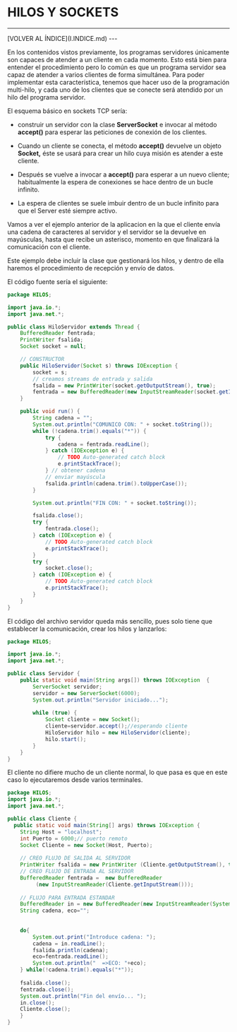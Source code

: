 #  HILOS Y SOCKETS

<hr>
[VOLVER AL ÍNDICE](I.INDICE.md)
---

En los contenidos vistos previamente, los programas servidores únicamente son capaces de atender a un cliente en cada momento. Esto está bien para entender el procedimiento pero lo común es que un programa servidor sea capaz de atender a varios clientes de forma simultánea. Para poder implementar esta característica, tenemos que hacer uso de la programación multi-hilo, y cada uno de los clientes que se conecte será atendido por un hilo del programa servidor.

El esquema básico en sockets TCP sería:

* construir un servidor con la clase **ServerSocket** e invocar al método **accept()** para esperar las peticiones de conexión de los clientes.

* Cuando un cliente se conecta, el método **accept()** devuelve un objeto **Socket,** éste se usará para crear un hilo cuya misión es atender a este cliente. 

* Después se vuelve a invocar a **accept()** para esperar a un nuevo cliente; habitualmente la espera de conexiones se hace dentro de un bucle infinito.

* La espera de clientes se suele imbuir dentro de un bucle infinito para que el Server esté siempre activo.


Vamos a ver el ejemplo anterior de la aplicacion en la que el cliente envía una cadena de caracteres al servidor y el servidor se la devuelve en mayúsculas, hasta que recibe un asterisco, momento en que finalizará la comunicación con el cliente.

Este ejemplo debe incluir la clase que gestionará los hilos, y dentro de ella haremos el procedimiento de recepción y envío de datos.

El código fuente sería el siguiente:

```java
package HILOS;

import java.io.*;
import java.net.*;

public class HiloServidor extends Thread {
	BufferedReader fentrada;
	PrintWriter fsalida;
	Socket socket = null;

	// CONSTRUCTOR
	public HiloServidor(Socket s) throws IOException {
		socket = s;
		// creamos streams de entrada y salida
		fsalida = new PrintWriter(socket.getOutputStream(), true);
		fentrada = new BufferedReader(new InputStreamReader(socket.getInputStream()));
	}

	public void run() {
		String cadena = "";
		System.out.println("COMUNICO CON: " + socket.toString());
		while (!cadena.trim().equals("*")) {
			try {
				cadena = fentrada.readLine();
			} catch (IOException e) {
				// TODO Auto-generated catch block
				e.printStackTrace();
			} // obtener cadena
			// enviar mayúscula
			fsalida.println(cadena.trim().toUpperCase());
		} 

		System.out.println("FIN CON: " + socket.toString());

		fsalida.close();
		try {
			fentrada.close();
		} catch (IOException e) {
			// TODO Auto-generated catch block
			e.printStackTrace();
		}
		try {
			socket.close();
		} catch (IOException e) {
			// TODO Auto-generated catch block
			e.printStackTrace();
		}
	}
}
````

El código del archivo servidor queda más sencillo, pues solo tiene que establecer la comunicación, crear  los hilos y lanzarlos:

```java
package HILOS;

import java.io.*;
import java.net.*;

public class Servidor {
	public static void main(String args[]) throws IOException  {
		ServerSocket servidor;		
		servidor = new ServerSocket(6000);
		System.out.println("Servidor iniciado...");
		
		while (true) {	
			Socket cliente = new Socket();
			cliente=servidor.accept();//esperando cliente	
			HiloServidor hilo = new HiloServidor(cliente);
			hilo.start();		
		}
	}
}
```

El cliente no difiere mucho de un cliente normal, lo que pasa es que en este caso lo ejecutaremos desde varios terminales.

```java
package HILOS;
import java.io.*;
import java.net.*;

public class Cliente {
  public static void main(String[] args) throws IOException {
	String Host = "localhost";
	int Puerto = 6000;// puerto remoto
	Socket Cliente = new Socket(Host, Puerto);
		
	// CREO FLUJO DE SALIDA AL SERVIDOR	
	PrintWriter fsalida = new PrintWriter (Cliente.getOutputStream(), true);
	// CREO FLUJO DE ENTRADA AL SERVIDOR	
	BufferedReader fentrada =  new BufferedReader
	     (new InputStreamReader(Cliente.getInputStream()));
		 
	// FLUJO PARA ENTRADA ESTANDAR
	BufferedReader in = new BufferedReader(new InputStreamReader(System.in));
	String cadena, eco="";
		
	
	do{ 
		System.out.print("Introduce cadena: ");
		cadena = in.readLine();
		fsalida.println(cadena);
		eco=fentrada.readLine();			
		System.out.println("  =>ECO: "+eco);	
	} while(!cadena.trim().equals("*"));
		
	fsalida.close();
	fentrada.close();
	System.out.println("Fin del envío... ");
	in.close();
	Cliente.close();
	}
}
```



